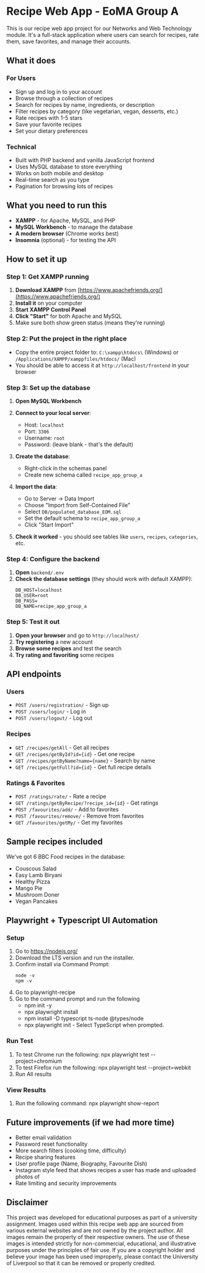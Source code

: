# Recipe Web App - EoMA Group A

This is our recipe web app project for our Networks and Web Technology module. It's a full-stack application where users can search for recipes, rate them, save favorites, and manage their accounts.

## What it does

### For Users
- Sign up and log in to your account
- Browse through a collection of recipes
- Search for recipes by name, ingredients, or description
- Filter recipes by category (like vegetarian, vegan, desserts, etc.)
- Rate recipes with 1-5 stars
- Save your favorite recipes
- Set your dietary preferences

### Technical
- Built with PHP backend and vanilla JavaScript frontend
- Uses MySQL database to store everything
- Works on both mobile and desktop
- Real-time search as you type
- Pagination for browsing lots of recipes

## What you need to run this

- **XAMPP** - for Apache, MySQL, and PHP
- **MySQL Workbench** - to manage the database
- **A modern browser** (Chrome works best)
- **Insomnia** (optional) - for testing the API

## How to set it up

### Step 1: Get XAMPP running

1. **Download XAMPP** from [https://www.apachefriends.org/](https://www.apachefriends.org/)
2. **Install it** on your computer
3. **Start XAMPP Control Panel**
4. **Click "Start"** for both Apache and MySQL
5. Make sure both show green status (means they're running)

### Step 2: Put the project in the right place

- Copy the entire project folder to: `C:\xampp\htdocs\` (Windows) or `/Applications/XAMPP/xamppfiles/htdocs/` (Mac)
- You should be able to access it at `http://localhost/frontend` in your browser

### Step 3: Set up the database

1. **Open MySQL Workbench**
2. **Connect to your local server**:
   - Host: `localhost`
   - Port: `3306`
   - Username: `root`
   - Password: (leave blank - that's the default)

3. **Create the database**:
   - Right-click in the schemas panel
   - Create new schema called `recipe_app_group_a`

4. **Import the data**:
   - Go to Server → Data Import
   - Choose "Import from Self-Contained File"
   - Select `DB/populated_database_EOM.sql`
   - Set the default schema to `recipe_app_group_a`
   - Click "Start Import"

5. **Check it worked** - you should see tables like `users`, `recipes`, `categories`, etc.

### Step 4: Configure the backend

1. **Open** `backend/.env`
2. **Check the database settings** (they should work with default XAMPP):
   ```
   DB_HOST=localhost
   DB_USER=root
   DB_PASS=
   DB_NAME=recipe_app_group_a
   ```

### Step 5: Test it out

1. **Open your browser** and go to `http://localhost/`
2. **Try registering** a new account
3. **Browse some recipes** and test the search
4. **Try rating and favoriting** some recipes

## API endpoints

### Users
- `POST /users/registration/` - Sign up
- `POST /users/login/` - Log in
- `POST /users/logout/` - Log out

### Recipes
- `GET /recipes/getAll` - Get all recipes
- `GET /recipes/getById?id={id}` - Get one recipe
- `GET /recipes/getByName?name={name}` - Search by name
- `GET /recipes/getFull?id={id}` - Get full recipe details

### Ratings & Favorites
- `POST /ratings/rate/` - Rate a recipe
- `GET /ratings/getByRecipe/?recipe_id={id}` - Get ratings
- `POST /favourites/add/` - Add to favorites
- `POST /favourites/remove/` - Remove from favorites
- `GET /favourites/getMy/` - Get my favorites

## Sample recipes included

We've got 6 BBC Food recipes in the database:
- Couscous Salad
- Easy Lamb Biryani
- Healthy Pizza
- Mango Pie
- Mushroom Doner
- Vegan Pancakes

## Playwright + Typescript UI Automation

### Setup
1. Go to https://nodejs.org/
2. Download the LTS version and run the installer.
3. Confirm install via Command Prompt:
   ```
   node -v
   npm -v
   ```
4. Go to playwright-recipe
5. Go to the command prompt and run the following
   - npm init -y
   - npx playwright install
   - npm install -D typescript ts-node @types/node
   - npx playwright init - Select TypeScript when prompted.

### Run Test
1. To test Chrome run the following: npx playwright test --project=chromium
2. To test Firefox run the following: npx playwright test --project=webkit
3. Run All results

### View Results
1. Run the following command: npx playwright show-report


## Future improvements (if we had more time)

- Better email validation
- Password reset functionality
- More search filters (cooking time, difficulty)
- Recipe sharing features
- User profile page (Name, Biography, Favourite Dish)
- Instagram style feed that shows recipes a user has made and uploaded photos of
- Rate limiting and security improvements

## Disclaimer

This project was developed for educational purposes as part of a university assignment. Images used within this recipe web app are sourced from various external websites and are not owned by the project author. All images remain the property of their respective owners. The use of these images is intended strictly for non-commercial, educational, and illustrative purposes under the principles of fair use. If you are a copyright holder and believe your image has been used improperly, please contact the University of Liverpool so that it can be removed or properly credited.
